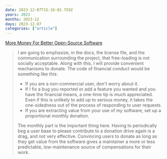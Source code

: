 ```yaml
---
date: 2023-12-07T15:16:02.759Z
years: 2023
months: 2023-12
days: 2023-12-07
categories: ["article"]
---
```

[More Money For Better Open-Source Software](https://marijnhaverbeke.nl/blog/sustainable-maintenance.html)

> I am going to emphasize, in the docs, the license file, and the communication surrounding the project, that free-loading is not socially acceptable. Along with this, I will provide convenient mechanisms to donate. The code of financial conduct would be something like this:
> 
> - If you are a non-commercial user, don't worry about it.
> - If I fix a bug you reported or add a feature you wanted and you have the financial means, a one-time tip is much appreciated. Even if this is unlikely to add up to serious money, it takes the one-sidedness out of the process of responding to user requests.
> - If you are extracting value from your use of my software, set up a proportional monthly donation.
>
> The monthly part is the important thing here. Having to periodically beg a user base to please contribute to a donation drive again is a drag, and not very effective. Convincing users to donate as long as they get value from the software gives a maintainer a more or less predictable, low-maintenance source of compensations for their work.
